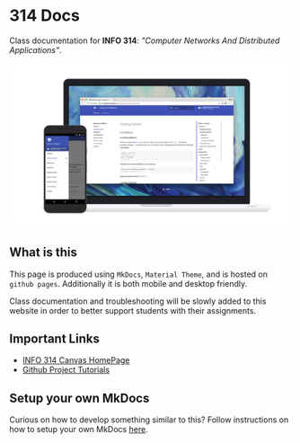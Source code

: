 #  314 Docs 
Class documentation for **INFO 314**: *"Computer Networks And Distributed Applications"*.


[![Material for MkDocs](img/welcome/material.png)][1]

  [1]: https://squidfunk.github.io/mkdocs-material/


## What is this
This page is produced using `MkDocs`, `Material Theme`, and is hosted on `github pages`. Additionally it is both mobile and desktop friendly.

Class documentation and troubleshooting will be slowly added to this website in order to better support students with their assignments.

## Important Links

* <a href="https://canvas.uw.edu/courses/1273846" target="_blank"> INFO 314 Canvas HomePage </a> 
* <a href= "https://github.com/i314-campbell-wi19/project-tutorials" target="_blank"> Github Project Tutorials </a> 



## Setup your own MkDocs
Curious on how to develop something similar to this? Follow instructions on how to setup your own MkDocs [here](https://github.com/bwalchen/mkdocs-template/blob/master/README.md).


<!--

<a href=" ___ " target="_blank"> ___ </a> 

-->



